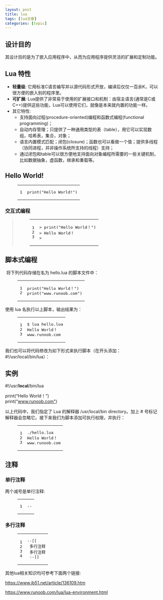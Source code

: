 ```yaml
---
layout: post
title: lua 
tags: [lua文章]
categories: [topic]
---
```

<h2 id="设计目的"><a href="#设计目的" class="headerlink" title="设计目的"></a>设计目的</h2><p>其设计目的是为了嵌入应用程序中，从而为应用程序提供灵活的扩展和定制功能。</p>
<h2 id="Lua-特性"><a href="#Lua-特性" class="headerlink" title="Lua 特性"></a>Lua 特性</h2><ul>
<li><strong>轻量级</strong>: 它用标准C语言编写并以源代码形式开放，编译后仅仅一百余K，可以很方便的嵌入别的程序里。</li>
<li><strong>可扩展</strong>: Lua提供了非常易于使用的扩展接口和机制：由宿主语言(通常是C或C++)提供这些功能，Lua可以使用它们，就像是本来就内置的功能一样。</li>
<li>其它特性:<ul>
<li>支持面向过程(procedure-oriented)编程和函数式编程(functional programming)；</li>
<li>自动内存管理；只提供了一种通用类型的表（table），用它可以实现数组，哈希表，集合，对象；</li>
<li>语言内置模式匹配；闭包(closure)；函数也可以看做一个值；提供多线程（协同进程，并非操作系统所支持的线程）支持；</li>
<li>通过闭包和table可以很方便地支持面向对象编程所需要的一些关键机制，比如数据抽象，虚函数，继承和重载等。</li>
</ul>
</li>
</ul>
<h2 id="Hello-World"><a href="#Hello-World" class="headerlink" title="Hello World!"></a>Hello World!</h2><figure class="highlight plain"><table><tbody><tr><td class="gutter"><pre><span class="line">1</span><br/></pre></td><td class="code"><pre><span class="line">print(&#34;Hello World!&#34;)</span><br/></pre></td></tr></tbody></table></figure>



<h3 id="交互式编程"><a href="#交互式编程" class="headerlink" title="交互式编程"></a>交互式编程</h3><blockquote>
<figure class="highlight plain"><table><tbody><tr><td class="gutter"><pre><span class="line">1</span><br/><span class="line">2</span><br/><span class="line">3</span><br/></pre></td><td class="code"><pre><span class="line">&gt; print(&#34;Hello World！&#34;)</span><br/><span class="line">&gt; Hello World！</span><br/><span class="line">&gt;</span><br/></pre></td></tr></tbody></table></figure>
</blockquote>
<blockquote>
</blockquote>
<h2 id="脚本式编程"><a href="#脚本式编程" class="headerlink" title="脚本式编程"></a>脚本式编程</h2><p>​    将下列代码存储在名为 hello.lua 的脚本文件中：</p>
<figure class="highlight plain"><table><tbody><tr><td class="gutter"><pre><span class="line">1</span><br/><span class="line">2</span><br/></pre></td><td class="code"><pre><span class="line">print(&#34;Hello World！&#34;)</span><br/><span class="line">print(&#34;www.runoob.com&#34;)</span><br/></pre></td></tr></tbody></table></figure>

<p>使用 lua 名执行以上脚本，输出结果为：</p>
<figure class="highlight lua"><table><tbody><tr><td class="gutter"><pre><span class="line">1</span><br/><span class="line">2</span><br/><span class="line">3</span><br/></pre></td><td class="code"><pre><span class="line">$ lua hello.lua</span><br/><span class="line">Hello World！</span><br/><span class="line">www.runoob.com</span><br/></pre></td></tr></tbody></table></figure>

<p>我们也可以将代码修改为如下形式来执行脚本（在开头添加：#!/usr/local/bin/lua）：</p>
<h2 id="实例"><a href="#实例" class="headerlink" title="实例"></a>实例</h2><p>#!/usr/<strong>local</strong>/bin/lua</p>
<p>print(“Hello World！”)<br/>print(“<a href="http://www.runoob.com&#34;" target="_blank" rel="noopener noreferrer">www.runoob.com&#34;</a>)</p>
<p>以上代码中，我们指定了 Lua 的解释器 /usr/local/bin directory。加上 # 号标记解释器会忽略它。接下来我们为脚本添加可执行权限，并执行：</p>
<figure class="highlight plain"><table><tbody><tr><td class="gutter"><pre><span class="line">1</span><br/><span class="line">2</span><br/><span class="line">3</span><br/></pre></td><td class="code"><pre><span class="line">./hello.lua </span><br/><span class="line">Hello World！</span><br/><span class="line">www.runoob.com</span><br/></pre></td></tr></tbody></table></figure>

<h2 id="注释"><a href="#注释" class="headerlink" title="注释"></a>注释</h2><h3 id="单行注释"><a href="#单行注释" class="headerlink" title="单行注释"></a>单行注释</h3><p>两个减号是单行注释:</p>
<figure class="highlight plain"><table><tbody><tr><td class="gutter"><pre><span class="line">1</span><br/></pre></td><td class="code"><pre><span class="line">--</span><br/></pre></td></tr></tbody></table></figure>

<h3 id="多行注释"><a href="#多行注释" class="headerlink" title="多行注释"></a>多行注释</h3><figure class="highlight plain"><table><tbody><tr><td class="gutter"><pre><span class="line">1</span><br/><span class="line">2</span><br/><span class="line">3</span><br/><span class="line">4</span><br/></pre></td><td class="code"><pre><span class="line">--[[</span><br/><span class="line"> 多行注释</span><br/><span class="line"> 多行注释</span><br/><span class="line"> --]]</span><br/></pre></td></tr></tbody></table></figure>

<p>其他lua相关知识均可参考下面两个链接:</p>
<p><a href="https://www.jb51.net/article/136109.htm" target="_blank" rel="noopener noreferrer">https://www.jb51.net/article/136109.htm</a> </p>
<p><a href="https://www.runoob.com/lua/lua-environment.html" target="_blank" rel="noopener noreferrer">https://www.runoob.com/lua/lua-environment.html</a> </p>